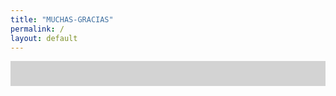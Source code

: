 ```yaml
---
title: "MUCHAS-GRACIAS"
permalink: /
layout: default
---
```


<div style="background-color: lightgrey; padding: 20px;">

